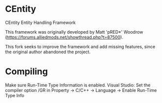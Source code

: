 # CEntity
CEntity Entity Handling Framework

This framework was originally developed by Matt 'pRED*' Woodrow (https://forums.alliedmods.net/showthread.php?t=87500).

This fork seeks to improve the framework and add missing features, since the original author abandoned the project.

# Compiling
Make sure Run-Time Type Information is enabled.
Visual Studio: Set the compiler option /GR in Property -> C/C++ -> Language -> Enable Run-Time Type Info